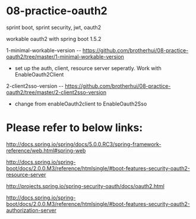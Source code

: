 # 08-practice-oauth2
sprint boot, sprint security, jwt, oauth2

workable oauth2 with spring boot 1.5.2

1-minimal-workable-version -- https://github.com/brotherhui/08-practice-oauth2/tree/master/1-minimal-workable-version
* set up the auth, client, resource server seperatly. Work with EnableOauth2Client

2-client2sso-version  -- https://github.com/brotherhui/08-practice-oauth2/tree/master/2-client2sso-version
* change from enableOauth2client to EnableOauth2Sso


# Please refer to below links:
http://docs.spring.io/spring/docs/5.0.0.RC3/spring-framework-reference/web.html#spring-web

http://docs.spring.io/spring-boot/docs/2.0.0.M3/reference/htmlsingle/#boot-features-security-oauth2-resource-server

http://projects.spring.io/spring-security-oauth/docs/oauth2.html

http://docs.spring.io/spring-boot/docs/2.0.0.M3/reference/htmlsingle/#boot-features-security-oauth2-authorization-server

